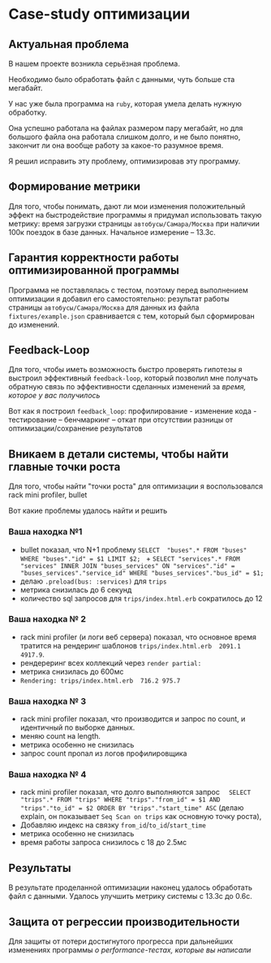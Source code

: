 # Case-study оптимизации

## Актуальная проблема
В нашем проекте возникла серьёзная проблема.

Необходимо было обработать файл с данными, чуть больше ста мегабайт.

У нас уже была программа на `ruby`, которая умела делать нужную обработку.

Она успешно работала на файлах размером пару мегабайт, но для большого файла она работала слишком долго, и не было понятно, закончит ли она вообще работу за какое-то разумное время.

Я решил исправить эту проблему, оптимизировав эту программу.

## Формирование метрики
Для того, чтобы понимать, дают ли мои изменения положительный эффект на быстродействие программы я придумал использовать такую метрику: время загрузки страницы `автобусы/Самара/Москва` при наличии 100к поездок в базе данных. Начальное измерение – 13.3с.

## Гарантия корректности работы оптимизированной программы
Программа не поставлялась с тестом, поэтому перед выполнением оптимизации я добавил его самостоятельно: результат работы страницы `автобусы/Самара/Москва` для данных из файла `fixtures/example.json` сравнивается с тем, который был сформирован до изменений.

## Feedback-Loop
Для того, чтобы иметь возможность быстро проверять гипотезы я выстроил эффективный `feedback-loop`, который позволил мне получать обратную связь по эффективности сделанных изменений за *время, которое у вас получилось*

Вот как я построил `feedback_loop`: профилирование - изменение кода - тестирование – бенчмаркинг – откат при отсутствии разницы от оптимизации/сохранение результатов

## Вникаем в детали системы, чтобы найти главные точки роста
Для того, чтобы найти "точки роста" для оптимизации я воспользовался rack mini profiler, bullet

Вот какие проблемы удалось найти и решить

### Ваша находка №1
- bullet показал, что N+1 проблему `SELECT  "buses".* FROM "buses" WHERE "buses"."id" = $1 LIMIT $2; ` + `SELECT "services".* FROM "services" INNER JOIN "buses_services" ON "services"."id" = "buses_services"."service_id" WHERE "buses_services"."bus_id" = $1;`  
- делаю `.preload(bus: :services)` для `trips`
- метрика снизилась до 6 секунд
- количество sql запросов для `trips/index.html.erb` сократилось до 12

### Ваша находка № 2
- rack mini profiler (и логи веб сервера) показал, что основное время тратится на рендеринг шаблонов `trips/index.html.erb	2091.1
4917.9`.
- рендереринг всех коллекций через `render partial:`
- метрика снизилась до 600мс
- `Rendering: trips/index.html.erb	716.2 975.7`

### Ваша находка № 3
- rack mini profiler показал, что производится и запрос по count, и идентичный по выборке данных.
- меняю count на length.
- метрика особенно не снизилась
- запрос count пропал из логов профилировщика

### Ваша находка № 4
- rack mini profiler показал, что долго выполняются запрос `  SELECT "trips".* FROM "trips" WHERE "trips"."from_id" = $1 AND "trips"."to_id" = $2 ORDER BY "trips"."start_time" ASC` (делаю explain, он показывает `Seq Scan on trips` как основную точку роста),
- Добавляю индекс на связку `from_id`/`to_id`/`start_time`
- метрика особенно не снизилась
- время работы запроса снизилось с 18 до 2.5мс

## Результаты
В результате проделанной оптимизации наконец удалось обработать файл с данными.
Удалось улучшить метрику системы с 13.3с до 0.6с.

## Защита от регрессии производительности
Для защиты от потери достигнутого прогресса при дальнейших изменениях программы *о performance-тестах, которые вы написали*
